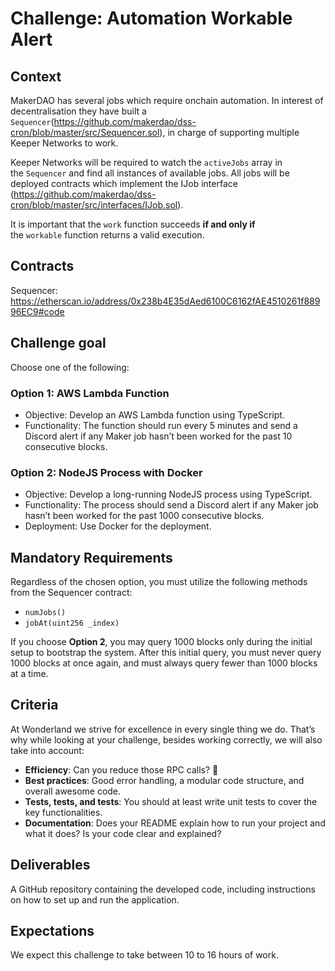 # Challenge: Automation Workable Alert

## **Context**

MakerDAO has several jobs which require onchain automation. In interest of decentralisation they have built a `Sequencer`(https://github.com/makerdao/dss-cron/blob/master/src/Sequencer.sol), in charge of supporting multiple Keeper Networks to work.

Keeper Networks will be required to watch the `activeJobs` array in the `Sequencer` and find all instances of available jobs. All jobs will be deployed contracts which implement the IJob interface (https://github.com/makerdao/dss-cron/blob/master/src/interfaces/IJob.sol).

It is important that the `work` function succeeds **if and only if** the `workable` function returns a valid execution.

## Contracts

Sequencer: https://etherscan.io/address/0x238b4E35dAed6100C6162fAE4510261f88996EC9#code

## Challenge goal

Choose one of the following:

### Option 1: AWS Lambda Function

- Objective: Develop an AWS Lambda function using TypeScript.
- Functionality: The function should run every 5 minutes and send a Discord alert if any Maker job hasn’t been worked for the past 10 consecutive blocks.

### Option 2: NodeJS Process with Docker

- Objective: Develop a long-running NodeJS process using TypeScript.
- Functionality: The process should send a Discord alert if any Maker job hasn’t been worked for the past 1000 consecutive blocks.
- Deployment: Use Docker for the deployment.

## Mandatory Requirements

Regardless of the chosen option, you must utilize the following methods from the Sequencer contract:

- `numJobs()`
- `jobAt(uint256 _index)`

If you choose **Option 2**, you may query 1000 blocks only during the initial setup to bootstrap the system. After this initial query, you must never query 1000 blocks at once again, and must always query fewer than 1000 blocks at a time.

## Criteria

At Wonderland we strive for excellence in every single thing we do. That’s why while looking at your challenge, besides working correctly, we will also take into account:

- **Efficiency**: Can you reduce those RPC calls? 👀
- **Best practices**: Good error handling, a modular code structure, and overall awesome code.
- **Tests, tests, and tests**: You should at least write unit tests to cover the key functionalities.
- **Documentation**: Does your README explain how to run your project and what it does? Is your code clear and explained?

## Deliverables

A GitHub repository containing the developed code, including instructions on how to set up and run the application.

## Expectations

We expect this challenge to take between 10 to 16 hours of work.
